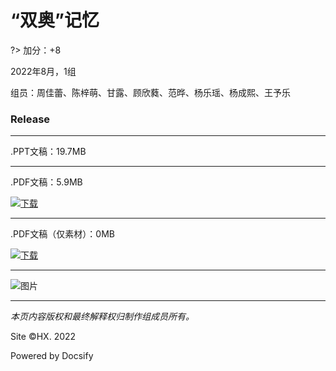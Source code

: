 # “双奥”记忆

?> 加分：+8

2022年8月，1组

组员：周佳蕾、陈梓萌、甘露、顾欣蕤、范晔、杨乐瑶、杨成熙、王予乐

### Release

----

.PPT文稿：19.7MB

----

.PDF文稿：5.9MB

[![下载](https://c6.03hx.xyz/Files/Pics/Download-Green.svg)](https://c6-resource.oss-cn-hongkong.aliyuncs.com/Files/PDF/%E7%AC%AC1%E7%BB%84%20%E2%80%9C%E5%8F%8C%E5%A5%A5%E8%AE%B0%E5%BF%86%E2%80%9D.pdf)

----

.PDF文稿（仅素材）：0MB

[![下载](https://c6.03hx.xyz/Files/Pics/Download-Green.svg)](https://c6-resource.oss-cn-hongkong.aliyuncs.com/Files/PDF/%E7%AC%AC1%E7%BB%84%20%E2%80%9C%E5%8F%8C%E5%A5%A5%E8%AE%B0%E5%BF%86%E2%80%9D%20%E6%89%93%E5%8D%B0.pdf)

- - - -

![图片](https://s1.ax1x.com/2022/08/29/vfyHMT.jpg)

- - - -

_本页内容版权和最终解释权归制作组成员所有。_

Site ©HX. 2022

Powered by Docsify
